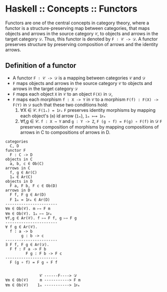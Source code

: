 # Haskell :: Concepts :: Functors

Functors are one of the central concepts in category theory, where a functor is a structure-preserving map between categories, that maps objects and arrows in the source category `𝒞`, to objects and arrows in the target category `𝒟`. Thus, this functor is denoted by `F ∶ 𝒞 -> 𝒟`. A functor preserves structure by preserving composition of arrows and the identity arrows.

## Definition of a functor

- A functor `F ∶ 𝒞 -> 𝒟` is a mapping between categories `𝒞` and `𝒟`
- `F` maps objects and arrows in the source category `𝒞`
  to objects and arrows in the target category `𝒟`
- `F` maps each object `X` in `𝒞` 
  to an object `F(X)` in `𝒟`, 
- `F` maps each morphism `f : X -> Y` in `𝒞` 
  to a morphism `F(f) : F(X) -> F(Y)` in `𝒟` 
  such that these two conditions hold: 
  1. ∀X ∈ 𝒞. `F(1ₓ) = 1ꜰₓ`
  `F` preserves identity morphisms 
  by mapping each object's (`m`) id arrow (`1ₘ`), `1ₘ ⟼ 1ꜰₘ`
  2. ∀f,g ∈ 𝒞. `f : X → Y` and `g : Y -> Z`, `F (g ∘ f) = F(g) ∘ F(f)` in 𝒟
  `F` preserves composition of morphisms 
  by mapping compositions of arrows in C to compositions of arrows in D.



```
categories
  C, D
functor F
  F : C -> D
objects in C
  a, b, c ∈ Ob(C)
arrows in C
  f, g ∈ Ar(C)
  1ₘ ∈ Ar(C)
objects in D
  F a, F b, F c ∈ Ob(D)
arrows in D
  F f, F g ∈ Ar(D)
  F 1ₘ = 1ꜰₘ ∈ Ar(D)
-----------------------
∀m ∈ Ob(𝒞). m ⟼ F m
∀m ∈ Ob(𝒞). 1ₘ ⟼ 1ꜰₘ
∀f,g ∈ Ar(𝒞). f ⟼ F f, g ⟼ F g 
-----------------------
∀ f g ∈ Ar(𝒞).
  f : a -> b
       g : b -> c
-----------------------
∃ F f, F g ∈ Ar(𝒟).
  F f : F a -> F b
         F g : F b -> F c
-----------------------
  F (g ∘ f) = F g ∘ F f


               𝒞 ------F----> 𝒟
∀m ∈ Ob(𝒞)     m -----------> F m
∀m ∈ Ob(𝒞)    1ₘ -----------> 1ꜰₘ
```

